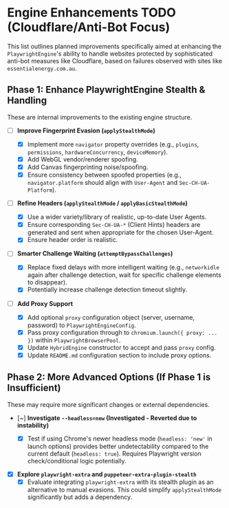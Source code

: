 # Engine Enhancements TODO (Cloudflare/Anti-Bot Focus)

This list outlines planned improvements specifically aimed at enhancing the `PlaywrightEngine`'s ability to handle websites protected by sophisticated anti-bot measures like Cloudflare, based on failures observed with sites like `essentialenergy.com.au`.

## Phase 1: Enhance PlaywrightEngine Stealth & Handling

These are internal improvements to the existing engine structure.

- [ ] **Improve Fingerprint Evasion (`applyStealthMode`)**

  - [x] Implement more `navigator` property overrides (e.g., `plugins`, `permissions`, `hardwareConcurrency`, `deviceMemory`).
  - [x] Add WebGL vendor/renderer spoofing.
  - [x] Add Canvas fingerprinting noise/spoofing.
  - [x] Ensure consistency between spoofed properties (e.g., `navigator.platform` should align with `User-Agent` and `Sec-CH-UA-Platform`).

- [ ] **Refine Headers (`applyStealthMode` / `applyBasicStealthMode`)**

  - [x] Use a wider variety/library of realistic, up-to-date User Agents.
  - [x] Ensure corresponding `Sec-CH-UA-*` (Client Hints) headers are generated and sent when appropriate for the chosen User-Agent.
  - [x] Ensure header order is realistic.

- [ ] **Smarter Challenge Waiting (`attemptBypassChallenges`)**

  - [x] Replace fixed delays with more intelligent waiting (e.g., `networkidle` again after challenge detection, wait for specific challenge elements to disappear).
  - [x] Potentially increase challenge detection timeout slightly.

- [ ] **Add Proxy Support**
  - [x] Add optional `proxy` configuration object (server, username, password) to `PlaywrightEngineConfig`.
  - [x] Pass proxy configuration through to `chromium.launch({ proxy: ... })` within `PlaywrightBrowserPool`.
  - [x] Update `HybridEngine` constructor to accept and pass `proxy` config.
  - [x] Update `README.md` configuration section to include proxy options.

## Phase 2: More Advanced Options (If Phase 1 is Insufficient)

These may require more significant changes or external dependencies.

- [~] **Investigate `--headless=new` (Investigated - Reverted due to instability)**

  - [x] Test if using Chrome's newer headless mode (`headless: 'new'` in launch options) provides better undetectability compared to the current default (`headless: true`). Requires Playwright version check/conditional logic potentially.

- [x] **Explore `playwright-extra` and `puppeteer-extra-plugin-stealth`**
  - [x] Evaluate integrating `playwright-extra` with its stealth plugin as an alternative to manual evasions. This could simplify `applyStealthMode` significantly but adds a dependency.
